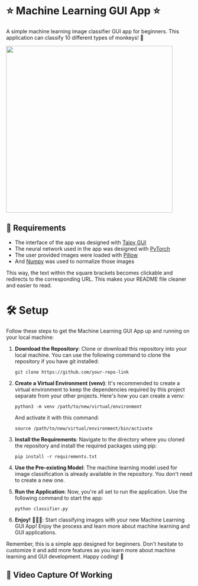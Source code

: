 
# ⭐ Machine Learning GUI App ⭐

A simple machine learning image classifier GUI app for beginners. This application can classify 10 different types of monkeys! 🐒

<img src="https://github.com/Shree2604/Gui_10MonkeyClassification/blob/main/assets/hi888.jpeg" width=450px>


## 🔧 Requirements

- The interface of the app was designed with [Taipy GUI](https://github.com/Avaiga/taipy)
- The neural network used in the app was designed with [PyTorch](https://github.com/Shree2604/10-Monkey-Classification-ML-Project/blob/main/10%20MONKEY%20PROJECT.ipynb)
- The user provided images were loaded with [Pillow](https://github.com/python-pillow/Pillow)
- And [Numpy](https://github.com/numpy/numpy) was used to normalize those images

This way, the text within the square brackets becomes clickable and redirects to the corresponding URL. This makes your README file cleaner and easier to read.

# 🛠️ Setup

Follow these steps to get the Machine Learning GUI App up and running on your local machine:

1. **Download the Repository**: Clone or download this repository into your local machine. You can use the following command to clone the repository if you have git installed:
    ```
    git clone https://github.com/your-repo-link
    ```
2. **Create a Virtual Environment (venv)**: It's recommended to create a virtual environment to keep the dependencies required by this project separate from your other projects. Here's how you can create a venv:
    ```
    python3 -m venv /path/to/new/virtual/environment
    ```
    And activate it with this command:
    ```
    source /path/to/new/virtual/environment/bin/activate
    ```
3. **Install the Requirements**: Navigate to the directory where you cloned the repository and install the required packages using pip:
    ```
    pip install -r requirements.txt
    ```
4. **Use the Pre-existing Model**: The machine learning model used for image classification is already available in the repository. You don't need to create a new one.

5. **Run the Application**: Now, you're all set to run the application. Use the following command to start the app:
    ```
    python classifier.py
    ```
6. **Enjoy!** 🎉🎉🎉: Start classifying images with your new Machine Learning GUI App! Enjoy the process and learn more about machine learning and GUI applications.

Remember, this is a simple app designed for beginners. Don't hesitate to customize it and add more features as you learn more about machine learning and GUI development. Happy coding! 🚀

## 📸 Video Capture Of Working





